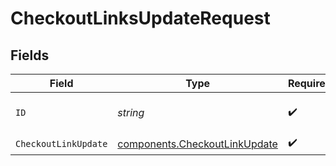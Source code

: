 # CheckoutLinksUpdateRequest


## Fields

| Field                                                                          | Type                                                                           | Required                                                                       | Description                                                                    |
| ------------------------------------------------------------------------------ | ------------------------------------------------------------------------------ | ------------------------------------------------------------------------------ | ------------------------------------------------------------------------------ |
| `ID`                                                                           | *string*                                                                       | :heavy_check_mark:                                                             | The checkout link ID.                                                          |
| `CheckoutLinkUpdate`                                                           | [components.CheckoutLinkUpdate](../../models/components/checkoutlinkupdate.md) | :heavy_check_mark:                                                             | N/A                                                                            |